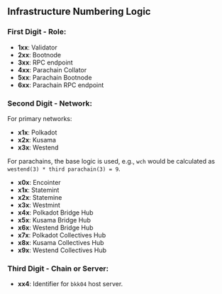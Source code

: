 ## Infrastructure Numbering Logic

### First Digit - Role:

- **1xx**: Validator
- **2xx**: Bootnode
- **3xx**: RPC endpoint
- **4xx**: Parachain Collator
- **5xx**: Parachain Bootnode
- **6xx**: Parachain RPC endpoint

### Second Digit - Network:

For primary networks:
- **x1x**: Polkadot
- **x2x**: Kusama
- **x3x**: Westend

For parachains, the base logic is used, e.g., `wch` would be calculated as `westend(3) * third parachain(3) = 9`.

- **x0x**: Encointer
- **x1x**: Statemint
- **x2x**: Statemine
- **x3x**: Westmint
- **x4x**: Polkadot Bridge Hub
- **x5x**: Kusama Bridge Hub
- **x6x**: Westend Bridge Hub
- **x7x**: Polkadot Collectives Hub
- **x8x**: Kusama Collectives Hub
- **x9x**: Westend Collectives Hub

### Third Digit - Chain or Server:

- **xx4**: Identifier for `bkk04` host server.
